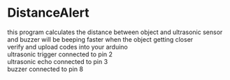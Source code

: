 # DistanceAlert
this program calculates the distance between object and ultrasonic sensor <br>
and buzzer will be beeping faster when the object getting closer <br>
verify and upload codes into your arduino  <br>
ultrasonic trigger connected to pin 2 <br>
ultrasonic echo connected to pin 3 <br>
buzzer connected to pin 8 <br>



